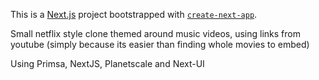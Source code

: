 This is a [Next.js](https://nextjs.org/) project bootstrapped with [`create-next-app`](https://github.com/vercel/next.js/tree/canary/packages/create-next-app).

Small netflix style clone themed around music videos, using links from youtube (simply because its easier than finding whole movies to embed)

Using Primsa, NextJS, Planetscale and Next-UI
